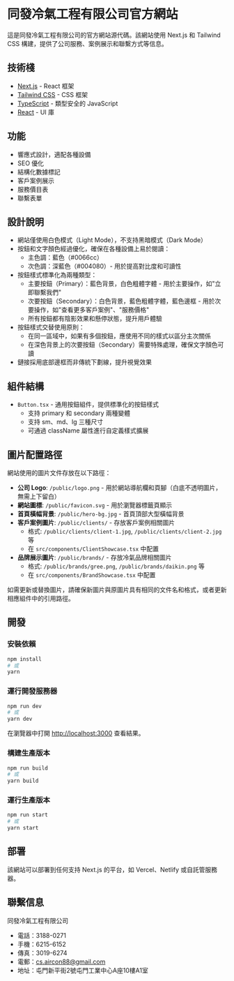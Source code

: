 # 同發冷氣工程有限公司官方網站

這是同發冷氣工程有限公司的官方網站源代碼。該網站使用 Next.js 和 Tailwind CSS 構建，提供了公司服務、案例展示和聯繫方式等信息。

## 技術棧

- [Next.js](https://nextjs.org/) - React 框架
- [Tailwind CSS](https://tailwindcss.com/) - CSS 框架
- [TypeScript](https://www.typescriptlang.org/) - 類型安全的 JavaScript
- [React](https://reactjs.org/) - UI 庫

## 功能

- 響應式設計，適配各種設備
- SEO 優化
- 結構化數據標記
- 客戶案例展示
- 服務價目表
- 聯繫表單

## 設計說明

- 網站僅使用白色模式（Light Mode），不支持黑暗模式（Dark Mode）
- 按鈕和文字顏色經過優化，確保在各種設備上易於閱讀：
  - 主色調：藍色（#0066cc）
  - 次色調：深藍色（#004080）- 用於提高對比度和可讀性
- 按鈕樣式標準化為兩種類型：
  - 主要按鈕（Primary）：藍色背景，白色粗體字體 - 用於主要操作，如"立即聯繫我們"
  - 次要按鈕（Secondary）：白色背景，藍色粗體字體，藍色邊框 - 用於次要操作，如"查看更多客戶案例"、"服務價格"
  - 所有按鈕都有陰影效果和懸停狀態，提升用戶體驗
- 按鈕樣式交替使用原則：
  - 在同一區域中，如果有多個按鈕，應使用不同的樣式以區分主次關係
  - 在深色背景上的次要按鈕（Secondary）需要特殊處理，確保文字顏色可讀
- 鏈接採用底部邊框而非傳統下劃線，提升視覺效果

## 組件結構

- `Button.tsx` - 通用按鈕組件，提供標準化的按鈕樣式
  - 支持 primary 和 secondary 兩種變體
  - 支持 sm、md、lg 三種尺寸
  - 可通過 className 屬性進行自定義樣式擴展

## 圖片配置路徑

網站使用的圖片文件存放在以下路徑：

- **公司 Logo**: `/public/logo.png` - 用於網站導航欄和頁腳（白底不透明圖片，無需上下留白）
- **網站圖標**: `/public/favicon.svg` - 用於瀏覽器標籤頁顯示
- **首頁橫幅背景**: `/public/hero-bg.jpg` - 首頁頂部大型橫幅背景
- **客戶案例圖片**: `/public/clients/` - 存放客戶案例相關圖片
  - 格式: `/public/clients/client-1.jpg`, `/public/clients/client-2.jpg` 等
  - 在 `src/components/ClientShowcase.tsx` 中配置
- **品牌展示圖片**: `/public/brands/` - 存放冷氣品牌相關圖片
  - 格式: `/public/brands/gree.png`, `/public/brands/daikin.png` 等
  - 在 `src/components/BrandShowcase.tsx` 中配置

如需更新或替換圖片，請確保新圖片與原圖片具有相同的文件名和格式，或者更新相應組件中的引用路徑。

## 開發

### 安裝依賴

```bash
npm install
# 或
yarn
```

### 運行開發服務器

```bash
npm run dev
# 或
yarn dev
```

在瀏覽器中打開 [http://localhost:3000](http://localhost:3000) 查看結果。

### 構建生產版本

```bash
npm run build
# 或
yarn build
```

### 運行生產版本

```bash
npm run start
# 或
yarn start
```

## 部署

該網站可以部署到任何支持 Next.js 的平台，如 Vercel、Netlify 或自託管服務器。

## 聯繫信息

同發冷氣工程有限公司
- 電話：3188-0271
- 手機：6215-6152
- 傳真：3019-6274
- 電郵：cs.aircon88@gmail.com
- 地址：屯門新平街2號屯門工業中心A座10樓A1室
